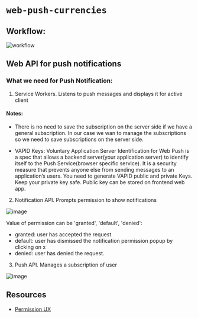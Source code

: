 # `web-push-currencies`

## Workflow:

![workflow](https://user-images.githubusercontent.com/56842420/194937213-b29909d2-e73b-447a-b3d4-f4f00e8011b5.png)

## Web API for push notifications

### What we need for Push Notification:

1. Service Workers. Listens to push messages and displays it for active client

#### Notes:

- There is no need to save the subscription on the server side if we have a general subscription. In our case we wan to manage the subscriptions so we need to save subscriptions on the server side.

- VAPID Keys: Voluntary Application Server Identification for Web Push is a spec that allows a backend server(your application server) to identify itself to the Push Service(browser specific service). It is a security measure that prevents anyone else from sending messages to an application’s users.
  You need to generate VAPID public and private Keys.
  Keep your private key safe. Public key can be stored on frontend web app.

2. Notification API. Prompts permission to show notifications

![image](https://user-images.githubusercontent.com/56842420/193760084-3bef9871-e12d-4428-b8c5-cf9e12d1af51.png)

Value of permission can be 'granted', 'default', 'denied':

- granted: user has accepted the request
- default: user has dismissed the notification permission popup by clicking on x
- denied: user has denied the request.

3. Push API. Manages a subscription of user

![image](https://user-images.githubusercontent.com/56842420/193760150-9ad696a2-5e50-4547-819b-a0529a074fc7.png)

## Resources

- [Permission UX](https://web.dev/push-notifications-permissions-ux/)
